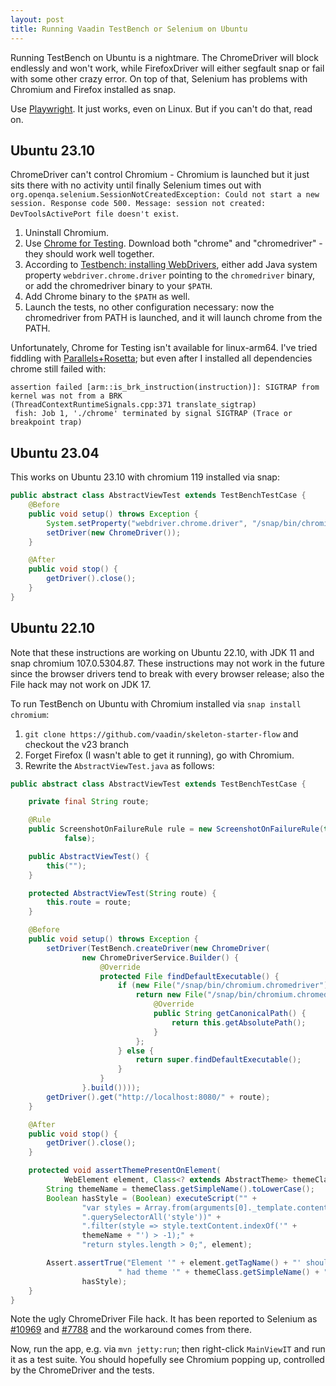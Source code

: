 ```yaml
---
layout: post
title: Running Vaadin TestBench or Selenium on Ubuntu
---
```


Running TestBench on Ubuntu is a nightmare. The ChromeDriver will block endlessly and won't work,
while FirefoxDriver will either segfault snap or fail with some other crazy error. On top of that,
Selenium has problems with Chromium and Firefox installed as snap.

Use [Playwright](https://playwright.dev/). It just works, even on Linux. But if you can't
do that, read on.

## Ubuntu 23.10

ChromeDriver can't control Chromium - Chromium is launched but it just sits there with no
activity until finally Selenium times out with `org.openqa.selenium.SessionNotCreatedException: Could not start a new session. Response code 500. Message: session not created: DevToolsActivePort file doesn't exist`.

1. Uninstall Chromium.
2. Use [Chrome for Testing](https://googlechromelabs.github.io/chrome-for-testing/#stable). Download both "chrome" and "chromedriver" - they should work well together.
3. According to [Testbench: installing WebDrivers](https://vaadin.com/docs/latest/testing/end-to-end/installing-webdrivers),
   either add Java system property `webdriver.chrome.driver` pointing to the `chromedriver` binary, or add the chromedriver binary to your `$PATH`.
4. Add Chrome binary to the `$PATH` as well.
5. Launch the tests, no other configuration necessary: now the chromedriver from PATH is launched, and it will launch chrome from the PATH.

Unfortunately, Chrome for Testing isn't available for linux-arm64. I've tried fiddling with [Parallels+Rosetta](https://kb.parallels.com/129871);
but even after I installed all dependencies chrome still failed with:
```
assertion failed [arm::is_brk_instruction(instruction)]: SIGTRAP from kernel was not from a BRK
(ThreadContextRuntimeSignals.cpp:371 translate_sigtrap)
 fish: Job 1, './chrome' terminated by signal SIGTRAP (Trace or breakpoint trap)
```

## Ubuntu 23.04

This works on Ubuntu 23.10 with chromium 119 installed via snap:
```java
public abstract class AbstractViewTest extends TestBenchTestCase {
    @Before
    public void setup() throws Exception {
        System.setProperty("webdriver.chrome.driver", "/snap/bin/chromium.chromedriver");
        setDriver(new ChromeDriver());
    }

    @After
    public void stop() {
        getDriver().close();
    }
}
```

## Ubuntu 22.10

Note that these instructions are working on Ubuntu 22.10, with JDK 11 and snap chromium 107.0.5304.87. These
instructions may not work in the future since the browser drivers tend to break with every browser release;
also the File hack may not work on JDK 17.

To run TestBench on Ubuntu with Chromium installed via `snap install chromium`:

1. `git clone https://github.com/vaadin/skeleton-starter-flow` and checkout the v23 branch
2. Forget Firefox (I wasn't able to get it running), go with Chromium.
3. Rewrite the `AbstractViewTest.java` as follows:

```java
public abstract class AbstractViewTest extends TestBenchTestCase {

    private final String route;

    @Rule
    public ScreenshotOnFailureRule rule = new ScreenshotOnFailureRule(this,
            false);

    public AbstractViewTest() {
        this("");
    }

    protected AbstractViewTest(String route) {
        this.route = route;
    }

    @Before
    public void setup() throws Exception {
        setDriver(TestBench.createDriver(new ChromeDriver(
                new ChromeDriverService.Builder() {
                    @Override
                    protected File findDefaultExecutable() {
                        if (new File("/snap/bin/chromium.chromedriver").exists()) {
                            return new File("/snap/bin/chromium.chromedriver") {
                                @Override
                                public String getCanonicalPath() {
                                    return this.getAbsolutePath();
                                }
                            };
                        } else {
                            return super.findDefaultExecutable();
                        }
                    }
                }.build())));
        getDriver().get("http://localhost:8080/" + route);
    }

    @After
    public void stop() {
        getDriver().close();
    }

    protected void assertThemePresentOnElement(
            WebElement element, Class<? extends AbstractTheme> themeClass) {
        String themeName = themeClass.getSimpleName().toLowerCase();
        Boolean hasStyle = (Boolean) executeScript("" +
                "var styles = Array.from(arguments[0]._template.content" +
                ".querySelectorAll('style'))" +
                ".filter(style => style.textContent.indexOf('" +
                themeName + "') > -1);" +
                "return styles.length > 0;", element);

        Assert.assertTrue("Element '" + element.getTagName() + "' should have" +
                        " had theme '" + themeClass.getSimpleName() + "'.",
                hasStyle);
    }
}
```

Note the ugly ChromeDriver File hack. It has been reported to Selenium as [#10969](https://github.com/SeleniumHQ/selenium/issues/10969)
and [#7788](https://github.com/SeleniumHQ/selenium/issues/7788) and the workaround comes from there.

Now, run the app, e.g. via `mvn jetty:run`; then right-click `MainViewIT` and run it as a test suite.
You should hopefully see Chromium popping up, controlled by the ChromeDriver and the tests.
